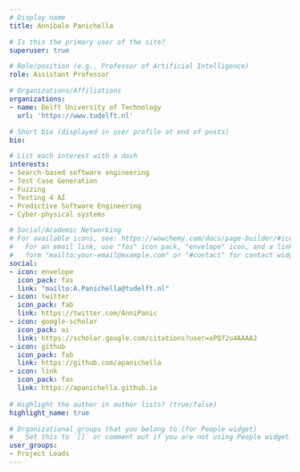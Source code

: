 ```yaml
---
# Display name
title: Annibale Panichella

# Is this the primary user of the site?
superuser: true

# Role/position (e.g., Professor of Artificial Intelligence)
role: Assistant Professor

# Organizations/Affiliations
organizations:
- name: Delft University of Technology
  url: 'https://www.tudelft.nl'

# Short bio (displayed in user profile at end of posts)
bio: 

# List each interest with a dash
interests:
- Search-based software engineering
- Test Case Generation
- Fuzzing
- Testing 4 AI
- Predictive Software Engineering
- Cyber-physical systems

# Social/Academic Networking
# For available icons, see: https://wowchemy.com/docs/page-builder/#icons
#   For an email link, use "fas" icon pack, "envelope" icon, and a link in the
#   form "mailto:your-email@example.com" or "#contact" for contact widget.
social:
- icon: envelope
  icon_pack: fas
  link: "mailto:A.Panichella@tudelft.nl"
- icon: twitter
  icon_pack: fab
  link: https://twitter.com/AnniPanic
- icon: google-scholar
  icon_pack: ai
  link: https://scholar.google.com/citations?user=xPQ72u4AAAAJ
- icon: github
  icon_pack: fab
  link: https://github.com/apanichella
- icon: link
  icon_pack: fas
  link: https://apanichella.github.io
  
# Highlight the author in author lists? (true/false)
highlight_name: true

# Organizational groups that you belong to (for People widget)
#   Set this to `[]` or comment out if you are not using People widget.
user_groups:
- Project Leads
---
```

